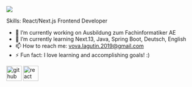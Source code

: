 ![](react-dew)


Skills: React/Next.js Frontend Developer

- 🔭 I’m currently working on Ausbildung zum Fachinformatiker AE 
- 🌱 I’m currently learning Next.13, Java, Spring Boot, Deutsch, English 
- 📫 How to reach me: vova.lagutin.2019@gmail.com 
- ⚡ Fun fact: I love learning and accomplishing goals! :) 


[<img src='https://cdn.jsdelivr.net/npm/simple-icons@3.0.1/icons/github.svg' alt='github' height='40'>](https://github.com/MountainDew)  [<img src='https://cdn.jsdelivr.net/npm/simple-icons@3.0.1/icons/react.svg' alt='react' height='40'>](https://docs.google.com/document/d/1drAVe9i6lBgFcPOLxBGfebTzN22veMoNHtVnOb3rsqc/edit?pli=1#heading=h.5x0d5h95i329)  

